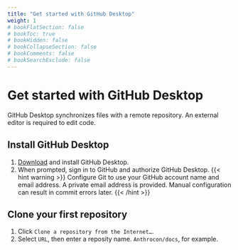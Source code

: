 ```yaml
---
title: "Get started with GitHub Desktop"
weight: 1
# bookFlatSection: false
# bookToc: true
# bookHidden: false
# bookCollapseSection: false
# bookComments: false
# bookSearchExclude: false
---
```


# Get started with GitHub Desktop

GitHub Desktop synchronizes files with a remote repository. An external editor is required to edit code.

## Install GitHub Desktop

1. [Download](https://desktop.github.com/) and install GitHub Desktop.
2. When prompted, sign in to GitHub and authorize GitHub Desktop.
{{< hint warning >}}
Configure Git to use your GitHub account name and email address. A private email address is provided. Manual configuration can result in commit errors later.
{{< /hint >}}

## Clone your first repository

1. Click `Clone a repository from the Internet…`.
2. Select `URL`, then enter a reposity name. `Anthrocon/docs`, for example.

